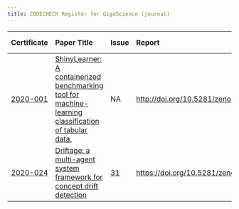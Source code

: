 ```yaml
---
title: CODECHECK Register for GigaScience (journal)
---
```



|Certificate |Paper Title                                                                                          |Issue |Report                                 |Check date |
|:-------|:--------------------------------|:---|:--------------------------|:----------|
|[2020-001](https://codecheck.org.uk/register/certs/2020-001/)|[ShinyLearner: A containerized benchmarking tool for machine-learning classification of tabular data.](https://doi.org/10.1093/gigascience/giaa026)|NA    |http://doi.org/10.5281/zenodo.3674056  |2019-02-14 |
|[2020-024](https://codecheck.org.uk/register/certs/2020-024/)|[Driftage: a multi-agent system framework for concept drift detection ](https://doi.org/10.1093/gigascience/giab030)|[31](https://github.com/codecheckers/register/issues/31)|https://doi.org/10.5281/zenodo.4964880 |2020-12-07 |
